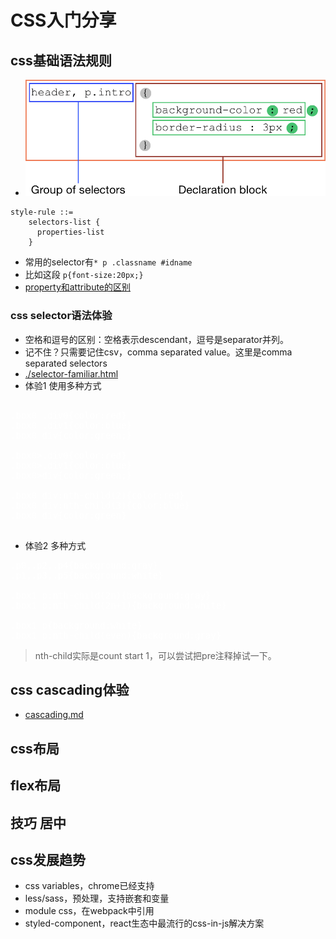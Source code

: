 # CSS入门分享

## css基础语法规则
+ ![](./imgs/03-selectors.png)
```
style-rule ::=
    selectors-list {
      properties-list
    }
```
+ 常用的selector有`* p .classname #idname`
+ 比如这段 `p{font-size:20px;}`
+ [property和attribute的区别](./property-vs-attribute.md)

### css selector语法体验
+ 空格和逗号的区别：空格表示descendant，逗号是separator并列。
+ 记不住？只需要记住csv，comma separated value。这里是comma separated selectors
+ [./selector-familiar.html](./selector-familiar.html)
+ 体验1 使用多种方式
<pre style="color:white">

.box0 .div0{color:red}
.box0 .div1{color:blue}
.box0 div{color:green;}

.box0>.div0{color:red}
.box0>.div1{color:blue}
.box0>div{color:green;}

.box0 div:nth-child(2){color:red}
.box0 div:nth-child(3){color:blue}
.box0 div{color:green}

</pre>
+ 体验2 多种方式
<pre style="color:white">
.p0,.p2,.p4{background:gray}
.p1,.p3,.p5{background:white}

.box1 p:nth-child(2n){background:gray}
.box1 p:nth-child(2n+1){background:white}

.box1 p{background:white}
.box1 p:nth-child(even){background:gray}
</pre>
> nth-child实际是count start 1，可以尝试把pre注释掉试一下。


## css cascading体验
+ [cascading.md](./cascading.md)
## css布局

## flex布局

## 技巧 居中

## css发展趋势
+ css variables，chrome已经支持
+ less/sass，预处理，支持嵌套和变量
+ module css，在webpack中引用
+ styled-component，react生态中最流行的css-in-js解决方案